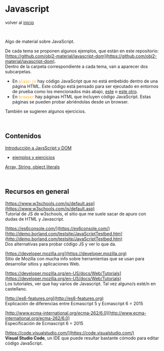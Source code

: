 # Javascript

volver al [inicio](../index.md)

<br/>

Algo de material sobre JavaScript. 

De cada tema se proponen algunos ejemplos, que están en este repositorio:  
[https://github.com/obj2-material/javascript-dom](https://github.com/obj2-material/javascript-dom).  
Dentro de la carpeta correspondiente a cada tema, van a aparecer dos subcarpetas. 
- En <span style="color: orange">`plain-js`</span> hay código JavaScript que no está embebido dentro de una página HTML. Este código está pensado para ser ejecutado en entornos de prueba como los mencionados más abajo, [este](https://es6console.com/) o [este otro](http://demo.borland.com/testsite/JavaScriptTestbed.htm).  
- En <span style="color: orange">`browser`</span> hay páginas HTML que incluyen código JavaScript. Estas páginas se pueden probar abriéndolas desde un browser.

También se sugieren algunos ejercicios.

<br/>

## Contenidos
[Introducción a JavsScript y DOM](./javascript-dom-basics.md)
- [ejemplos y ejercicios](./javascript-dom-basics-ejemplos.md)

[Array, String, object literals](./javascript-arrays-strings-object-literals.md)

<br/>

## Recursos en general

[https://www.w3schools.com/js/default.asp](https://www.w3schools.com/js/default.asp)  
Tutorial de JS de w3schools, el sitio que me suele sacar de apuro con dudas de HTML y Javascript.

[https://es6console.com/](https://es6console.com/)  
[http://demo.borland.com/testsite/JavaScriptTestbed.htm](http://demo.borland.com/testsite/JavaScriptTestbed.htm)  
Dos alternativas para probar código JS y ver lo que da.

[https://developer.mozilla.org](https://developer.mozilla.org)  
Sitio de Mozilla con mucha info sobre herramientas que se usan para desarrollar sitios y aplicaciones Web.

[https://developer.mozilla.org/en-US/docs/Web/Tutorials](https://developer.mozilla.org/en-US/docs/Web/Tutorials)  
Los tutoriales, ver que hay varios de Javascript. Tal vez alguno/s esté/n en castellano.

[http://es6-features.org](http://es6-features.org)  
Explicación de diferencias entre Ecmascript 5 y Ecmascript 6 = 2015

[http://www.ecma-international.org/ecma-262/6.0](http://www.ecma-international.org/ecma-262/6.0)  
Especificación de Ecmascript 6 = 2015

[https://code.visualstudio.com/](https://code.visualstudio.com/)  
**Visual Studio Code**, un IDE que puede resultar bastante cómodo para editar código JavaScript.

<br/>

